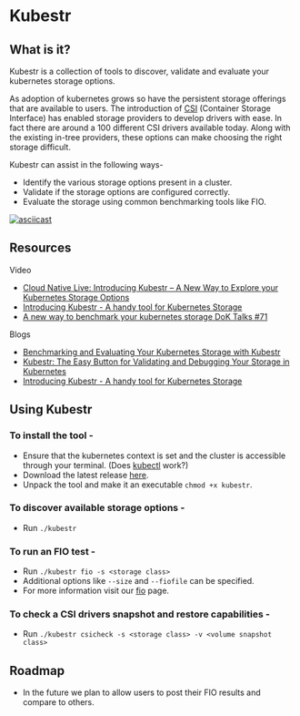 # Kubestr

## What is it?

Kubestr is a collection of tools to discover, validate and evaluate your kubernetes storage options.

As adoption of kubernetes grows so have the persistent storage offerings that are available to users. The introduction of [CSI](https://kubernetes.io/blog/2019/01/15/container-storage-interface-ga/) (Container Storage Interface) has enabled storage providers to develop drivers with ease. In fact there are around a 100 different CSI drivers available today. Along with the existing in-tree providers, these options can make choosing the right storage difficult.

Kubestr can assist in the following ways-
- Identify the various storage options present in a cluster.
- Validate if the storage options are configured correctly.
- Evaluate the storage using common benchmarking tools like FIO.

[![asciicast](https://asciinema.org/a/7iJTbWKwdhPHNWYV00LIgx7gn.svg)](https://asciinema.org/a/7iJTbWKwdhPHNWYV00LIgx7gn)

## Resources 
Video 
* [Cloud Native Live: Introducing Kubestr – A New Way to Explore your Kubernetes Storage Options](https://youtu.be/N79NY_0aO0w)
* [Introducing Kubestr - A handy tool for Kubernetes Storage](https://youtu.be/U3Rt9vcuQdc)
* [A new way to benchmark your kubernetes storage DoK Talks #71](https://www.youtube.com/watch?v=g64eIOk_Ob4)


Blogs 
* [Benchmarking and Evaluating Your Kubernetes Storage with Kubestr](https://www.google.com/url?sa=t&rct=j&q=&esrc=s&source=web&cd=&cad=rja&uact=8&ved=2ahUKEwjpp6nn4NDyAhWXiVwKHaxHBigQFnoECAMQAQ&url=https%3A%2F%2Fblog.kasten.io%2Fbenchmarking-kubernetes-storage-with-kubestr&usg=AOvVaw1iH_P27EO2waz81znslF_Q)
* [Kubestr: The Easy Button for Validating and Debugging Your Storage in Kubernetes](https://thenewstack.io/kubestr-the-easy-button-for-validating-and-debugging-your-storage-in-kubernetes/)
* [Introducing Kubestr - A handy tool for Kubernetes Storage](https://vzilla.co.uk/vzilla-blog/introducing-kubestr-a-handy-tool-for-kubernetes-storage)


## Using Kubestr
### To install the tool -  
- Ensure that the kubernetes context is set and the cluster is accessible through your terminal. (Does [kubectl](https://kubernetes.io/docs/tasks/tools/install-kubectl/) work?)
- Download the latest release [here](https://github.com/kastenhq/kubestr/releases/latest). 
- Unpack the tool and make it an executable `chmod +x kubestr`.

### To discover available storage options -
- Run `./kubestr`

### To run an FIO test - 
- Run `./kubestr fio -s <storage class>`
- Additional options like `--size` and `--fiofile` can be specified.
- For more information visit our [fio](https://github.com/kastenhq/kubestr/blob/master/FIO.md) page.

### To check a CSI drivers snapshot and restore capabilities - 
- Run `./kubestr csicheck -s <storage class> -v <volume snapshot class>`

## Roadmap
- In the future we plan to allow users to post their FIO results and compare to others.
